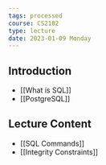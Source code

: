 ```yaml
---
tags: processed
course: CS2102
type: lecture
date: 2023-01-09 Monday
---
```


## Introduction

- [[What is SQL]]
- [[PostgreSQL]] 

## Lecture Content 

- [[SQL Commands]]
- [[Integrity Constraints]]
